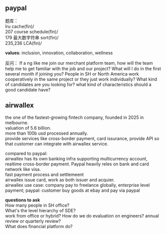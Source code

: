 <!--
# Template

**what do you know about our company?**
 **why this job**
 **这个岗位可能要干什么**
 **why do we hire you**
 **any question?**
 -->

## paypal

题库：  
lru cache(fin)/  
207 course schedule(fin)/  
179 最大数字符串 sort(fin)/  
235,236 LCA(fin)/

**values**:
inclusion, innovation, collaboration, wellness

反问：
If a ng like me join our merchant platform team, how will the team help me to get familiar with the job and our project? What will I do in the first several month if joining you?
People in SH or North America work cooperatively in the same project or they just work individually?
What kind of candidates are you looking for? what kind of characteristics should a good candidate have?

## airwallex

the one of the fastest-growing fintech company, founded in 2025 in melbourne.  
valuation of 5.6 billion.  
more than 100b usd processed annually.  
provide services like cross-border payment, card issurance, provide API so that customer can integrate with airwallex service.

compared to paypal:  
airwallex has its own banking infra supporting multicurrency account, realtime cross-border payment. Paypal heavily reles on bank and card network like visa.  
fast payment process and settlemeent  
airwallex issue card, work as both issuer and acquier.  
airwallex use case: company pay to freelance globally, enterprise level payment; paypal: customer buy goods at ebay and pay via paypal

**questions to ask**  
How many people in SH office?  
What's the level hierarchy of SDE?  
work from office or hybrid?
How do we do evaluation on engineers? annual review or quarterly review?  
What does financial platform do?
